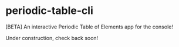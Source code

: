 # periodic-table-cli

[BETA] An interactive Periodic Table of Elements app for the console!

Under construction, check back soon!
